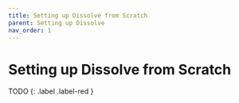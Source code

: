 ```yaml
---
title: Setting up Dissolve from Scratch
parent: Setting up Dissolve
nav_order: 1
---
```

# Setting up Dissolve from Scratch

TODO
{: .label .label-red }
